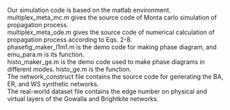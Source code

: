 Our simulation code is based on the matlab environment.  
multiplex_meta_mc.m gives the source code of Monta carlo simulation of propagation process.  
multiplex_meta_ode.m gives the source code of numerical calculation of propagation process according to Eqs. 2-8.  
phasefig_maker_l1m1.m is the demo code for making phase diagram, and emu_para.m is its function.  
histo_maker_ge.m is the demo code used to make phase diagrams in different modes. histo_ge.m is the function.  
The network_construct file contains the source code for generating the BA, ER, and WS synthetic networks.  
The real-world dataset file contains the edge number on physical and virtual layers of the Gowalla and Brightkite networks.
